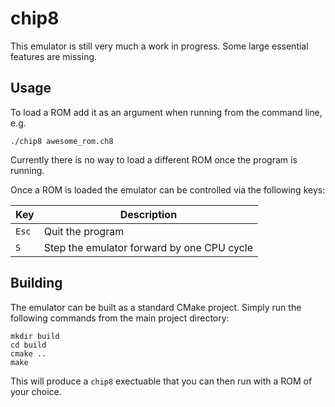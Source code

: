 # chip8

This emulator is still very much a work in progress.
Some large essential features are missing.

## Usage

To load a ROM add it as an argument when running from the command line, e.g.

```shell
./chip8 awesome_rom.ch8
```

Currently there is no way to load a different ROM once the program is running.

Once a ROM is loaded the emulator can be controlled via the following keys:

| Key | Description |
| --- | --- |
| `Esc` | Quit the program |
| `S` | Step the emulator forward by one CPU cycle |

## Building

The emulator can be built as a standard CMake project.
Simply run the following commands from the main project directory:

```shell
mkdir build
cd build
cmake ..
make
```

This will produce a `chip8` exectuable that you can then run with a ROM of your choice.
